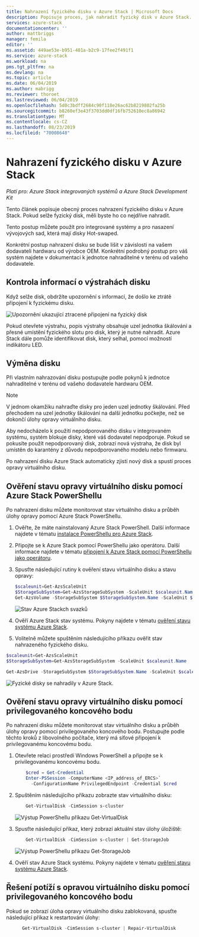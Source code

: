 ```yaml
---
title: Nahrazení fyzického disku v Azure Stack | Microsoft Docs
description: Popisuje proces, jak nahradit fyzický disk v Azure Stack.
services: azure-stack
documentationcenter: ''
author: mattbriggs
manager: femila
editor: ''
ms.assetid: 449ae53e-b951-401a-b2c9-17fee2f491f1
ms.service: azure-stack
ms.workload: na
pms.tgt_pltfrm: na
ms.devlang: na
ms.topic: article
ms.date: 06/04/2019
ms.author: mabrigg
ms.reviewer: thoroet
ms.lastreviewed: 06/04/2019
ms.openlocfilehash: 5d0c3bdff2684c90f118e26ac62b8219802fa25b
ms.sourcegitcommit: b8260ef3e43f3703dd0df16fb752610ec8a86942
ms.translationtype: MT
ms.contentlocale: cs-CZ
ms.lasthandoff: 08/23/2019
ms.locfileid: "70008648"
---
```

# <a name="replace-a-physical-disk-in-azure-stack"></a>Nahrazení fyzického disku v Azure Stack

*Platí pro: Azure Stack integrovaných systémů a Azure Stack Development Kit*

Tento článek popisuje obecný proces nahrazení fyzického disku v Azure Stack. Pokud selže fyzický disk, měli byste ho co nejdříve nahradit.

Tento postup můžete použít pro integrované systémy a pro nasazení vývojových sad, která mají disky Hot-swaped.

Konkrétní postup nahrazení disku se bude lišit v závislosti na vašem dodavateli hardwaru od výrobce OEM. Konkrétní podrobný postup pro váš systém najdete v dokumentaci k jednotce nahraditelné v terénu od vašeho dodavatele.

## <a name="review-disk-alert-information"></a>Kontrola informací o výstrahách disku
Když selže disk, obdržíte upozornění s informací, že došlo ke ztrátě připojení k fyzickému disku.

![Upozornění ukazující ztracené připojení na fyzický disk](media/azure-stack-replace-disk/DiskAlert.png)

Pokud otevřete výstrahu, popis výstrahy obsahuje uzel jednotka škálování a přesné umístění fyzického slotu pro disk, který je nutné nahradit. Azure Stack dále pomůže identifikovat disk, který selhal, pomocí možností indikátoru LED.

## <a name="replace-the-disk"></a>Výměna disku

Při vlastním nahrazování disku postupujte podle pokynů k jednotce nahraditelné v terénu od vašeho dodavatele hardwaru OEM.

> [!note]
> V jednom okamžiku nahraďte disky pro jeden uzel jednotky škálování. Před přechodem na uzel jednotky škálování na další jednotku počkejte, než se dokončí úlohy opravy virtuálního disku.

Aby nedocházelo k použití nepodporovaného disku v integrovaném systému, systém blokuje disky, které váš dodavatel nepodporuje. Pokud se pokusíte použít nepodporovaný disk, zobrazí nová výstraha, že disk byl umístěn do karantény z důvodu nepodporovaného modelu nebo firmwaru.

Po nahrazení disku Azure Stack automaticky zjistí nový disk a spustí proces opravy virtuálního disku.

## <a name="check-the-status-of-virtual-disk-repair-using-azure-stack-powershell"></a>Ověření stavu opravy virtuálního disku pomocí Azure Stack PowerShellu

Po nahrazení disku můžete monitorovat stav virtuálního disku a průběh úlohy opravy pomocí Azure Stack PowerShellu.

1. Ověřte, že máte nainstalovaný Azure Stack PowerShell. Další informace najdete v tématu [instalace PowerShellu pro Azure Stack](azure-stack-powershell-install.md).
2. Připojte se k Azure Stack pomocí PowerShellu jako operátoru. Další informace najdete v tématu [připojení k Azure Stack pomocí PowerShellu jako operátoru](azure-stack-powershell-configure-admin.md).
3. Spusťte následující rutiny k ověření stavu virtuálního disku a stavu opravy:
    ```powershell  
    $scaleunit=Get-AzsScaleUnit
    $StorageSubSystem=Get-AzsStorageSubSystem -ScaleUnit $scaleunit.Name
    Get-AzsVolume -StorageSubSystem $StorageSubSystem.Name -ScaleUnit $scaleunit.name | Select-Object VolumeLabel, OperationalStatus, RepairStatus
    ```

    ![Stav Azure Stackch svazků](media/azure-stack-replace-disk/get-azure-stack-volumes-health.png)

4. Ověří Azure Stack stav systému. Pokyny najdete v tématu [ověření stavu systému Azure Stack](azure-stack-diagnostic-test.md).
5. Volitelně můžete spuštěním následujícího příkazu ověřit stav nahrazeného fyzického disku.

```powershell  
$scaleunit=Get-AzsScaleUnit
$StorageSubSystem=Get-AzsStorageSubSystem -ScaleUnit $scaleunit.Name

Get-AzsDrive -StorageSubSystem $StorageSubSystem.Name -ScaleUnit $scaleunit.name | Sort-Object StorageNode,MediaType,PhysicalLocation | Format-Table Storagenode, Healthstatus, PhysicalLocation, Model, MediaType,  CapacityGB, CanPool, CannotPoolReason
```

![Fyzické disky se nahradily v Azure Stack.](media/azure-stack-replace-disk/check-replaced-physical-disks-azure-stack.png)

## <a name="check-the-status-of-virtual-disk-repair-using-the-privileged-endpoint"></a>Ověření stavu opravy virtuálního disku pomocí privilegovaného koncového bodu
 
Po nahrazení disku můžete monitorovat stav virtuálního disku a průběh úlohy opravy pomocí privilegovaného koncového bodu. Postupujte podle těchto kroků z libovolného počítače, který má síťové připojení k privilegovanému koncovému bodu.

1. Otevřete relaci prostředí Windows PowerShell a připojte se k privilegovanému koncovému bodu.
    ```powershell
        $cred = Get-Credential
        Enter-PSSession -ComputerName <IP_address_of_ERCS>`
          -ConfigurationName PrivilegedEndpoint -Credential $cred
    ``` 
  
2. Spuštěním následujícího příkazu zobrazte stav virtuálního disku:
    ```powershell
        Get-VirtualDisk -CimSession s-cluster
    ```
   ![Výstup PowerShellu příkazu Get-VirtualDisk](media/azure-stack-replace-disk/GetVirtualDiskOutput.png)

3. Spusťte následující příkaz, který zobrazí aktuální stav úlohy úložiště:
    ```powershell
        Get-VirtualDisk -CimSession s-cluster | Get-StorageJob
    ```
      ![Výstup PowerShellu příkazu Get-StorageJob](media/azure-stack-replace-disk/GetStorageJobOutput.png)

4. Ověří stav Azure Stack systému. Pokyny najdete v tématu [ověření stavu systému Azure Stack](azure-stack-diagnostic-test.md).


## <a name="troubleshoot-virtual-disk-repair-using-the-privileged-endpoint"></a>Řešení potíží s opravou virtuálního disku pomocí privilegovaného koncového bodu

Pokud se zobrazí úloha opravy virtuálního disku zablokovaná, spusťte následující příkaz k restartování úlohy:
  ```powershell
        Get-VirtualDisk -CimSession s-cluster | Repair-VirtualDisk
  ``` 
